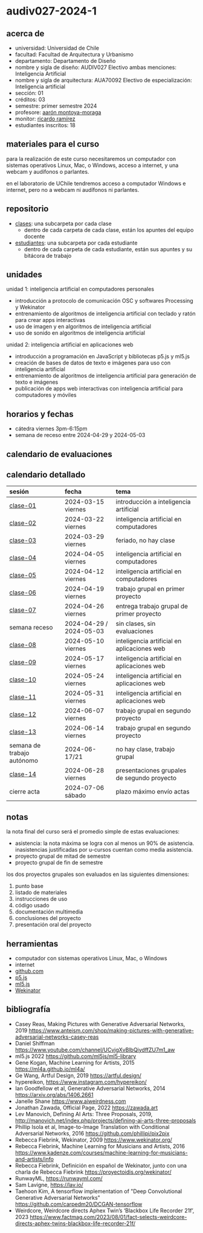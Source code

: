 # audiv027-2024-1

## acerca de

- universidad: Universidad de Chile
- facultad: Facultad de Arquitectura y Urbanismo
- departamento: Departamento de Diseño
- nombre y sigla de diseño: AUDIV027 Electivo ambas menciones: Inteligencia Artificial
- nombre y sigla de arquitectura: AUA70092 Electivo de especialización: Inteligencia artificial
- sección: 01
- créditos: 03
- semestre: primer semestre 2024
- profesore: [aarón montoya-moraga](https://github.com/montoyamoraga)
- monitor: [ricardo ramírez](https://github.com/ZiggPunk)
- estudiantes inscritos: 18

## materiales para el curso

para la realización de este curso necesitaremos un computador con sistemas operativos Linux, Mac, o Windows, acceso a internet, y una webcam y audífonos o parlantes.

en el laboratorio de UChile tendremos acceso a computador Windows e internet, pero no a webcam ni audífonos ni parlantes.

## repositorio

- [clases](./clases/): una subcarpeta por cada clase
  - dentro de cada carpeta de cada clase, están los apuntes del equipo docente
- [estudiantes](./trabajos/): una subcarpeta por cada estudiante
  - dentro de cada carpeta de cada estudiante, están sus apuntes y su bitácora de trabajo

## unidades

unidad 1: inteligencia artificial en computadores personales

- introducción a protocolo de comunicación OSC y softwares Processing y Wekinator
- entrenamiento de algoritmos de inteligencia artificial con teclado y ratón para crear apps interactivas
- uso de imagen y en algoritmos de inteligencia artificial
- uso de sonido en algoritmos de inteligencia artificial

unidad 2: inteligencia artificial en aplicaciones web

- introducción a programación en JavaScript y bibliotecas p5.js y ml5.js
- creación de bases de datos de texto e imágenes para uso con inteligencia artificial
- entrenamiento de algoritmos de inteligencia artificial para generación de texto e imágenes
- publicación de apps web interactivas con inteligencia artificial para computadores y móviles

## horarios y fechas

- cátedra viernes 3pm-6:15pm
- semana de receso entre 2024-04-29 y 2024-05-03

## calendario de evaluaciones

## calendario detallado

| sesión                       | fecha                   | tema                                        |
| :--------------------------- | :---------------------- | :------------------------------------------ |
| [clase-01](clases/clase-01/) | 2024-03-15 viernes      | introducción a inteligencia artificial      |
| [clase-02](clases/clase-02/) | 2024-03-22 viernes      | inteligencia artificial en computadores     |
| [clase-03](clases/clase-03/) | 2024-03-29 viernes      | feriado, no hay clase                       |
| [clase-04](clases/clase-04/) | 2024-04-05 viernes      | inteligencia artificial en computadores     |
| [clase-05](clases/clase-05/) | 2024-04-12 viernes      | inteligencia artificial en computadores     |
| [clase-06](clases/clase-06/) | 2024-04-19 viernes      | trabajo grupal en primer proyecto           |
| [clase-07](clases/clase-07/) | 2024-04-26 viernes      | entrega trabajo grupal de primer proyecto   |
| semana receso                | 2024-04-29 / 2024-05-03 | sin clases, sin evaluaciones                |
| [clase-08](clases/clase-08/) | 2024-05-10 viernes      | inteligencia artificial en aplicaciones web |
| [clase-09](clases/clase-09/) | 2024-05-17 viernes      | inteligencia artificial en aplicaciones web |
| [clase-10](clases/clase-10/) | 2024-05-24 viernes      | inteligencia artificial en aplicaciones web |
| [clase-11](clases/clase-11/) | 2024-05-31 viernes      | inteligencia artificial en aplicaciones web |
| [clase-12](clases/clase-12/) | 2024-06-07 viernes      | trabajo grupal en segundo proyecto          |
| [clase-13](clases/clase-13/) | 2024-06-14 viernes      | trabajo grupal en segundo proyecto          |
| semana de trabajo autónomo   | 2024-06-17/21           | no hay clase, trabajo grupal                |
| [clase-14](clases/clase-14/) | 2024-06-28 viernes      | presentaciones grupales de segundo proyecto |
| cierre acta                  | 2024-07-06 sábado       | plazo máximo envío actas                    |

## notas

la nota final del curso será el promedio simple de estas evaluaciones:

- asistencia: la nota máxima se logra con al menos un 90% de asistencia. inasistencias justificadas por u-cursos cuentan como media asistencia.
- proyecto grupal de mitad de semestre
- proyecto grupal de fin de semestre

los dos proyectos grupales son evaluados en las siguientes dimensiones:

1. punto base
2. listado de materiales
3. instrucciones de uso
4. código usado
5. documentación multimedia
6. conclusiones del proyecto
7. presentación oral del proyecto

## herramientas

- computador con sistemas operativos Linux, Mac, o Windows
- internet
- [github.com](https://github.com/)
- [p5.js](https://p5js.org/)
- [ml5.js](https://ml5js.org/)
- [Wekinator](https://wekinator.org/)

## bibliografía

- Casey Reas, Making Pictures with Generative Adversarial Networks, 2019 <https://www.anteism.com/shop/making-pictures-with-generative-adversarial-networks-casey-reas>
- Daniel Shiffman <https://www.youtube.com/channel/UCvjgXvBlbQiydffZU7m1_aw>
- ml5.js 2022 <https://github.com/ml5js/ml5-library>
- Gene Kogan, Machine Learning for Artists, 2015 <https://ml4a.github.io/ml4a/>
- Ge Wang, Artful Design, 2019 <https://artful.design/>
- hypereikon, <https://www.instagram.com/hypereikon/>
- Ian Goodfellow et al, Generative Adversarial Networks, 2014 <https://arxiv.org/abs/1406.2661>
- Janelle Shane <https://www.aiweirdness.com>
- Jonathan Zawada, Official Page, 2022 <https://zawada.art>
- Lev Manovich, Defining AI Arts: Three Proposals, 2019, <http://manovich.net/index.php/projects/defining-ai-arts-three-proposals>
- Phillip Isola et al, Image-to-Image Translation with Conditional Adversarial Networks, 2016 <https://github.com/phillipi/pix2pix>
- Rebecca Fiebrink, Wekinator, 2009 <https://www.wekinator.org/>
- Rebecca Fiebrink, Machine Learning for Musicians and Artists, 2016 <https://www.kadenze.com/courses/machine-learning-for-musicians-and-artists/info>
- Rebecca Fiebrink, Definición en español de Wekinator, junto con una charla de Rebecca Fiebrink <https://proyectoidis.org/wekinator/>
- RunwayML, <https://runwayml.com/>
- Sam Lavigne, <https://lav.io/>
- Taehoon Kim, A tensorflow implementation of "Deep Convolutional Generative Adversarial Networks" <https://github.com/carpedm20/DCGAN-tensorflow>
- Weirdcore, Weirdcore directs Aphex Twin’s ‘Blackbox Life Recorder 21f’, 2023 <https://www.factmag.com/2023/08/01/fact-selects-weirdcore-directs-aphex-twins-blackbox-life-recorder-21f/>

